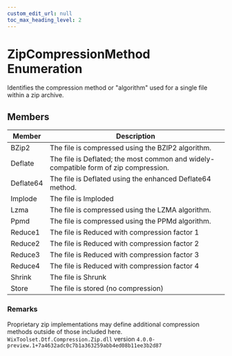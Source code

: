 ```yaml
---
custom_edit_url: null
toc_max_heading_level: 2
---
```

# ZipCompressionMethod Enumeration
Identifies the compression method or "algorithm" used for a single file within a zip archive.
## Members
| Member | Description |
| ------ | ----------- |
| BZip2 | The file is compressed using the BZIP2 algorithm. |
| Deflate | The file is Deflated; the most common and widely-compatible form of zip compression. |
| Deflate64 | The file is Deflated using the enhanced Deflate64 method. |
| Implode | The file is Imploded |
| Lzma | The file is compressed using the LZMA algorithm. |
| Ppmd | The file is compressed using the PPMd algorithm. |
| Reduce1 | The file is Reduced with compression factor 1 |
| Reduce2 | The file is Reduced with compression factor 2 |
| Reduce3 | The file is Reduced with compression factor 3 |
| Reduce4 | The file is Reduced with compression factor 4 |
| Shrink | The file is Shrunk |
| Store | The file is stored (no compression) |
### Remarks
Proprietary zip implementations may define additional compression methods outside of those included here.
`WixToolset.Dtf.Compression.Zip.dll` version `4.0.0-preview.1+7a4632adc0c7b1a363259abb4ed08b11ee3b2d87`
